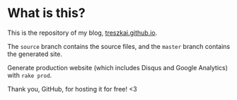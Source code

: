 # What is this?

This is the repository of my blog, [treszkai.github.io](treszkai.github.io).

The `source` branch contains the source files, and the `master` branch contains the generated site.

Generate production website (which includes Disqus and Google Analytics) with `rake prod`.

Thank you, GitHub, for hosting it for free! <3
